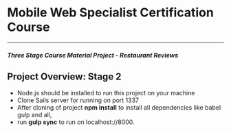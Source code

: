 # Mobile Web Specialist Certification Course
---
#### _Three Stage Course Material Project - Restaurant Reviews_

## Project Overview: Stage 2

 * Node.js should be installed to run this project on your machine
 * Clone Sails server for running on  port 1337
 * After cloning of project **npm install** to install all dependencies like babel gulp and all,
 * run **gulp sync** to run on localhost://8000.

